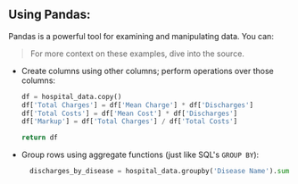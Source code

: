 ## Using Pandas:

Pandas is a powerful tool for examining and manipulating data. You can:

> For more context on these examples, dive into the source.

* Create columns using other columns; perform operations over those columns:
  ```python
  df = hospital_data.copy()
  df['Total Charges'] = df['Mean Charge'] * df['Discharges']
  df['Total Costs'] = df['Mean Cost'] * df['Discharges']
  df['Markup'] = df['Total Charges'] / df['Total Costs']

  return df
  ```

* Group rows using aggregate functions (just like SQL's `GROUP BY`):
  ```python
    discharges_by_disease = hospital_data.groupby('Disease Name').sum()
  ```
